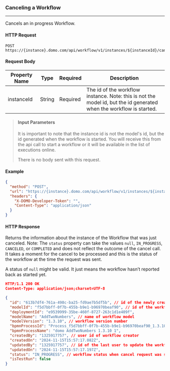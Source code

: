 ### Canceling a Workflow

---

Cancels an in progress Workflow.

#### HTTP Request

```text
POST https://{instance}.domo.com/api/workflow/v1/instances/${instanceId}/cancel`
```

#### Request Body

| Property Name | Type   | Required | Description                                                                                                         |
| ------------- | ------ | -------- | ------------------------------------------------------------------------------------------------------------------- |
| instanceId    | String | Required | The id of the workflow instance. Note: this is not the model id, but the id generated when the workflow is started. |

> #### Input Parameters
>
> It is important to note that the instance id is not the model's id, but the id generated when the workflow is started. You will receive this from the api call to start a workflow or it will be available in the list of executions online.
>
> There is no body sent with this request.

#### Example

```json http
{
  "method": "POST",
  "url": "https://{instance}.domo.com/api/workflow/v1/instances/${instanceId}/cancel",
  "headers": {
    "X-DOMO-Developer-Token": "",
    "Content-Type": "application/json"
  }
}
```

#### HTTP Response

Returns the information about the instance of the Workflow that was just canceled. Note: The `status` property can take the values `null`, `IN_PROGRESS`, `CANCELED`, or `COMPLETED` and does not reflect the outcome of the cancel call. It takes a moment for the cancel to be processed and this is the status of the workflow at the time the request was sent.

A status of `null` might be valid. It just means the workflow hasn’t reported back as started yet.

```json
HTTP/1.1 200 OK
Content-Type: application/json;charset=UTF-8

{
  "id": "613b7df4-761a-498c-ba25-fd9ae7b5df5b", // id of the newly created workflow instance
  "modelId": "f5d7bbff-0f7b-455b-b9e1-b96970beaf90", // id of the workflow
  "deploymentId": "e9539999-35be-460f-8727-263c1d1e409f",
  "modelName": "AddTwoNumbers", // name of workflow model
  "modelVersion": "1.3.10", // workflow version number
  "bpmnProcessId": "Process_f5d7bbff-0f7b-455b-b9e1-b96970beaf90_1.3.10_1",
  "bpmnProcessName": "domo AddTwoNumbers 1.3.10 1",
  "createdBy": "1325917757", // user id of workflow creator
  "createdOn": "2024-11-15T15:57:17.082Z",
  "updatedBy": "1325917757", // id of the last user to update the workflow
  "updatedOn": "2024-11-15T15:57:17.197Z",
  "status": "IN_PROGRESS", // workflow status when cancel request was sent
  "isTestRun": false
}
```

